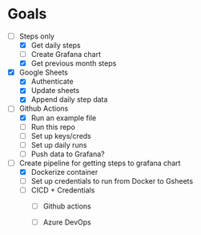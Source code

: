 <h1> Goals </h1>

- [ ] Steps only
    - [x] Get daily steps
    - [ ] Create Grafana chart
    - [x] Get previous month steps
- [x] Google Sheets
    - [x] Authenticate
    - [x] Update sheets
    - [x] Append daily step data
- [ ] Github Actions
    - [x] Run an example file
    - [ ] Run this repo
    - [ ] Set up keys/creds
    - [ ] Set up daily runs
    - [ ] Push data to Grafana?
- [ ] Create pipeline for getting steps to grafana chart
    - [x] Dockerize container
    - [ ] Set up credentials to run from Docker to Gsheets
    - [ ] CICD + Credentials
        - [ ] Github actions
        - [ ] Azure DevOps
    